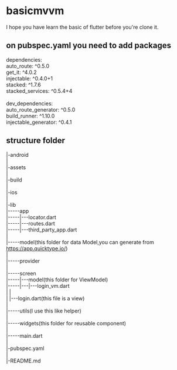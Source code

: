 # basicmvvm

I hope you have learn the basic of flutter before you're clone it.


## on pubspec.yaml you need to add packages

dependencies:<br/>
  auto_route: ^0.5.0<br/>
  get_it: ^4.0.2<br/>
  injectable: ^0.4.0+1<br/>
  stacked: ^1.7.6<br/>
  stacked_services: ^0.5.4+4<br/>
<br/>
dev_dependencies:<br/>
  auto_route_generator: ^0.5.0<br/>
  build_runner: ^1.10.0<br/>
  injectable_generator: ^0.4.1


## structure folder

|-android<br/>
|<br/>
|-assets<br/>
|<br/>
|-build<br/>
|<br/>
|-ios<br/>
|<br/>
|-lib<br/>
|-----app<br/>
|-----|---locator.dart<br/>
|-----|---routes.dart<br/>
|-----|---third_party_app.dart<br/>
|<br/>
|-----model(this folder for data Model,you can generate from https://app.quicktype.io/)<br/>
|<br/>
|-----provider<br/>
|<br/>
|-----screen<br/>
|-----|---model(this folder for ViewModel)<br/>
|-----|---|---login_vm.dart<br/>
|     |<br/>
|     |---login.dart(this file is a view)<br/>
|<br/>
|-----utils(I use this like helper)<br/>
|<br/>
|-----widgets(this folder for reusable component)<br/>
|<br/>
|-----main.dart<br/>
|<br/>
|-pubspec.yaml<br/>
|<br/>
|-README.md
